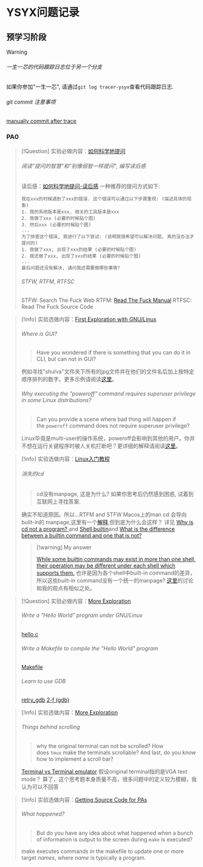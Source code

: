 # YSYX问题记录

## **预学习阶段**

> [!warning]
> 
> ###### 一生一芯的代码跟踪日志位于另一个分支
> 如果你参加"一生一芯", 请通过`git log tracer-ysyx`查看代码跟踪日志.
>
> ###### git commit 注意事项
> [manually commit after trace](https://ysyx.oscc.cc/docs/ics-pa/0.6.html#local-commit)

### PA0

> [!Question] 实验必做内容：[如何科学地提问](https://ysyx.oscc.cc/docs/2306/preliminary/0.1.html#%E5%A6%82%E4%BD%95%E7%A7%91%E5%AD%A6%E5%9C%B0%E6%8F%90%E9%97%AE)
> 
> ###### 阅读"提问的智慧"和"别像弱智一样提问", 编写读后感
> 读后感：[如何科学地提问-读后感](codetest/typst/report.pdf#page=1&selection=0,0,0,7)
> 一种推荐的提问方式如下:
> ```
> 我在xxx的时候遇到了xxx的错误. 这个错误可以通过以下步骤重现: (描述具体的现象)
> 1. 我的系统版本是xxx, 相关的工具版本是xxx
> 2. 我做了xxx (必要的时候贴个图)
> 3. 然后xxx (必要的时候贴个图)
> ...
> 为了排查这个错误, 我进行了以下尝试: (说明我很希望可以解决问题, 真的没办法才提问的)
> 1. 我做了xxx, 出现了xxx的结果 (必要的时候贴个图)
> 2. 我还做了xxx, 出现了xxx的结果 (必要的时候贴个图)
> ...
> 最后问题还没有解决, 请问我还需要做哪些事情?
> ```
> >
> ###### STFW, RTFM, RTFSC
> STFW: Search The Fuck Web
> RTFM: [Read The Fuck Manual](https://en.wikipedia.org/wiki/RTFM)
> RTFSC: Read The Fuck Source Code

> [!info] 实验选做内容：[First Exploration with GNU/Linux ](https://ysyx.oscc.cc/docs/ics-pa/0.2.html)
> 
> ###### Where is GUI?
> >Have you wondered if there is something that you can do it in CLI, but can not in GUI?
> 
> 例如寻找"shulva"文件夹下所有的jpg文件并在他们的文件名后加上按特定顺序排列的数字。更多示例请阅读[这里](https://www.reddit.com/r/linux/comments/2mur41/what_is_there_you_cannot_do_using_gui_what_you/)。
> 
> ###### Why executing the "poweroff" command requires superuser privilege in some Linux distributions?
> > Can you provide a scene where bad thing will happen if the `poweroff` command does not require superuser privilege?
> 
> Linux毕竟是multi-user的操作系统，poweroff会影响到其他的用户。你并不想在运行关键程序时被人关机打断吧？更详细的解释请阅读[这里](https://unix.stackexchange.com/questions/253767/why-does-reboot-and-poweroff-require-root-privileges)。

> [!info] 实验选做内容：[Linux入门教程](https://ysyx.oscc.cc/docs/ics-pa/linux.html#%E6%8E%A2%E7%B4%A2%E5%91%BD%E4%BB%A4%E8%A1%8C)
> 
> ###### 消失的cd
> > cd没有manpage, 这是为什么? 如果你思考后仍然感到困惑, 试着到互联网上寻找答案.
> 
> 确实不知道原因。所以...RTFM and STFW
> Macos上的man cd 会导向 bulit-in的 manpage,这里有一个[解释](https://superuser.com/questions/1487103/running-whatis-cd-always-returns-nothing-appropriate-on-ubuntu-18-04),但到底为什么会这样？
> 详见 [Why is cd not a program? ](https://unix.stackexchange.com/questions/38808/why-is-cd-not-a-program)and [Shell builtin](https://en.wikipedia.org/wiki/Shell_builtin)and 
> [What is the difference between a builtin command and one that is not? ](https://unix.stackexchange.com/questions/11454/what-is-the-difference-between-a-builtin-command-and-one-that-is-not)
> 
>
> > [!warning] My answer
> > 
> > [While some builtin commands may exist in	more than one shell, their operation may be different	under each shell which supports them.](https://man.freebsd.org/cgi/man.cgi?builtin#DESCRIPTION)
> > 也许是因为各个shell中built-in command的差异，所以这些built-in command没有一个统一的manpage?
> > [这里](https://unix.stackexchange.com/questions/167004/why-dont-shell-builtins-have-proper-man-pages)的讨论和我的观点有相似之处。

> [!Question] 实验必做内容：[More Exploration](https://ysyx.oscc.cc/docs/ics-pa/0.5.html)
> 
> ###### Write a "Hello World" program under GNU/Linux
> [hello.c](../../codetest/c&Makefile/hello.c)
> ###### Write a Makefile to compile the "Hello World" program
> [Makefile](../../codetest/c&Makefile/Makefile)
> ###### Learn to use GDB
> [retry_gdb](../../codetest/c&Makefile/retry.sh)
> [2-f (gdb)](2-f%20(gdb).md)

> [!info] 实验选做内容：[More Exploration](https://ysyx.oscc.cc/docs/ics-pa/0.5.html)
> 
> ###### Things behind scrolling
> > why the original terminal can not be scrolled? 
> > How does `tmux` make the terminals scrollable? 
> > And last, do you know how to implement a scroll bar?
>
> [Terminal vs Terminal emulator](https://unix.stackexchange.com/questions/254359/terminal-vs-terminal-emulator)
> 假设original terminal指的是VGA text mode？
> 算了，这个思考题本身质量不高，很多问题中的定义较为模糊，我认为可以不回答

> [!info] 实验选做内容：[Getting Source Code for PAs](https://ysyx.oscc.cc/docs/ics-pa/0.6.html#compiling-and-running-nemu)
> 
> ###### What happened?
> > But do you have any idea about what happened when a bunch of information is output to the screen during `make` is executed?
> 
> make executes commands in the makefile to update one or more target *names*, where *name* is typically a program.
>
